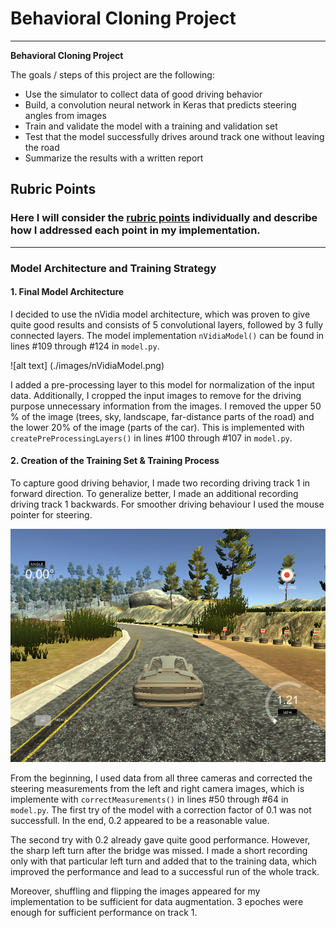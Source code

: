# **Behavioral Cloning Project** 

---

**Behavioral Cloning Project**

The goals / steps of this project are the following:
* Use the simulator to collect data of good driving behavior
* Build, a convolution neural network in Keras that predicts steering angles from images
* Train and validate the model with a training and validation set
* Test that the model successfully drives around track one without leaving the road
* Summarize the results with a written report


[//]: # (Image References)

[image1]: ./examples/placeholder.png "Model Visualization"
[image2]: ./examples/placeholder.png "Grayscaling"
[image3]: ./examples/placeholder_small.png "Recovery Image"
[image4]: ./examples/placeholder_small.png "Recovery Image"
[image5]: ./examples/placeholder_small.png "Recovery Image"
[image6]: ./examples/placeholder_small.png "Normal Image"
[image7]: ./examples/placeholder_small.png "Flipped Image"

## Rubric Points
### Here I will consider the [rubric points](https://review.udacity.com/#!/rubrics/432/view) individually and describe how I addressed each point in my implementation.  

---

### Model Architecture and Training Strategy

#### 1. Final Model Architecture

I decided to use the nVidia model architecture, which was proven to give quite good results and consists of 5 convolutional layers, followed by 3 fully connected layers. The model implementation `nVidiaModel()` can be found in lines #109 through #124 in `model.py`.

![alt text] (./images/nVidiaModel.png)

I added a pre-processing layer to this model for normalization of the input data. Additionally, I cropped the input images to remove for the driving purpose unnecessary information from the images. I removed the upper 50 % of the image (trees, sky, landscape, far-distance parts of the road) and the lower 20% of the image (parts of the car). This is implemented with `createPreProcessingLayers()` in lines #100 through #107 in `model.py`. 

#### 2. Creation of the Training Set & Training Process

To capture good driving behavior, I made two recording driving track 1 in forward direction. To generalize better, I made an additional recording driving track 1 backwards. For smoother driving behaviour I used the mouse pointer for steering.  

![alt text](./images/recording.png)

From the beginning, I used data from all three cameras and corrected the steering measurements from the left and right camera images, which is implemente with `correctMeasurements()` in lines #50 through #64 in `model.py`. The first try of the model with a correction factor of 0.1 was not successfull. In the end, 0.2 appeared to be a reasonable value.

The second try with 0.2 already gave quite good performance. However, the sharp left turn after the bridge was missed. I made a short recording only with that particular left turn and added that to the training data, which improved the performance and lead to a successful run of the whole track.  

Moreover, shuffling and flipping the images appeared for my implementation to be sufficient for data augmentation. 3 epoches were enough for sufficient performance on track 1.

